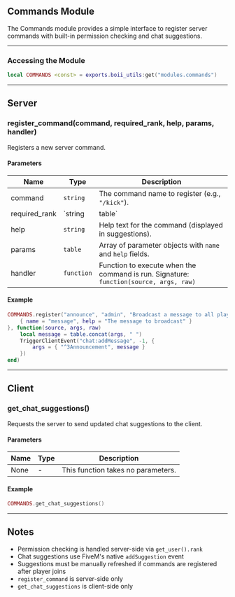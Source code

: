 ## Commands Module

The Commands module provides a simple interface to register server commands with built-in permission checking and chat suggestions.

---

### Accessing the Module

```lua
local COMMANDS <const> = exports.boii_utils:get("modules.commands")
```

---

## Server

### register_command(command, required_rank, help, params, handler)

Registers a new server command.

#### Parameters

| Name          | Type             | Description                                                                 |
|---------------|------------------|-----------------------------------------------------------------------------|
| command       | `string`         | The command name to register (e.g., `"/kick"`).                             |
| required_rank | `string | table` | The rank(s) required to execute the command (e.g., `"admin"` or `{ "mod", "admin" }`). |
| help          | `string`         | Help text for the command (displayed in suggestions).                      |
| params        | `table`          | Array of parameter objects with `name` and `help` fields.                  |
| handler       | `function`       | Function to execute when the command is run. Signature: `function(source, args, raw)` |

#### Example

```lua
COMMANDS.register("announce", "admin", "Broadcast a message to all players", {
    { name = "message", help = "The message to broadcast" }
}, function(source, args, raw)
    local message = table.concat(args, " ")
    TriggerClientEvent("chat:addMessage", -1, {
        args = { "^3Announcement", message }
    })
end)
```

---

## Client

### get_chat_suggestions()

Requests the server to send updated chat suggestions to the client.

#### Parameters

| Name | Type | Description           |
|------|------|-----------------------|
| None | -    | This function takes no parameters. |

#### Example

```lua
COMMANDS.get_chat_suggestions()
```

---

## Notes

- Permission checking is handled server-side via `get_user().rank`
- Chat suggestions use FiveM's native `addSuggestion` event
- Suggestions must be manually refreshed if commands are registered after player joins
- `register_command` is server-side only
- `get_chat_suggestions` is client-side only